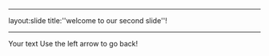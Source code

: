 _ _ _ 
layout:slide
title:''welcome to our second slide''!
_ _ _ 
Your text
Use the left arrow to go back!
